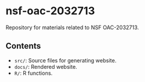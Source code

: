 # nsf-oac-2032713

Repository for materials related to NSF OAC-2032713.

## Contents

- `src/`: Source files for generating website.
- `docs/`: Rendered website.
- `R/`: R functions.
